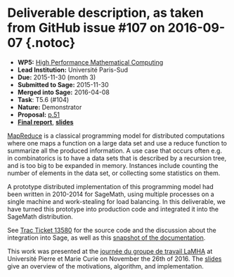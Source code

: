 # Deliverable description, as taken from GitHub issue #107 on 2016-09-07 {.notoc}

- **WP5:** [High Performance Mathematical Computing](https://github.com/OpenDreamKit/OpenDreamKit/tree/master/WP5)
- **Lead Institution:** Université Paris-Sud
- **Due:** 2015-11-30 (month 3)
- **Submitted to Sage:** 2015-11-30
- **Merged into Sage:** 2016-04-08
- **Task**: T5.6 (#104)
- **Nature:** Demonstrator
- **Proposal:** [p.51](https://github.com/OpenDreamKit/OpenDreamKit/raw/master/Proposal/proposal-www.pdf)
- **[Final report](https://github.com/OpenDreamKit/OpenDreamKit/raw/master/WP5/D5.1/report-final.pdf)**, **[slides](https://github.com/OpenDreamKit/OpenDreamKit/raw/master/WP5/D5.1/slides-final.pdf)**

[MapReduce](https://en.wikipedia.org/wiki/MapReduce) is a classical programming model for distributed computations where one maps a function on a large data set and use a reduce function to summarize all the produced information. A use case that occurs often e.g. in combinatorics is to have a data sets that is described by a recursion tree, and is too big to be expanded in memory. Instances include counting the number of elements in the data set, or collecting some statistics on them.

A prototype distributed implementation of this programming model had been written in 2010-2014 for SageMath, using multiple processes on a single machine and work-stealing for load balancing. In this deliverable, we have turned this prototype into production code and integrated it into the SageMath distribution.

See [Trac Ticket 13580](http://trac.sagemath.org/ticket/13580) for the source code and the discussion about the integration into Sage, as well as this [snapshot of the documentation](https://github.com/OpenDreamKit/OpenDreamKit/blob/master/WP5/T5.6/documentation.pdf).

This work was presented at the [journée du groupe de travail LaMHA](http://tesson.julien.free.fr/LaMHA/2015/automne.php) at Université Pierre et Marie Curie on November the 26th of 2016. The [slides](https://github.com/OpenDreamKit/OpenDreamKit/raw/master/WP5/T5.6/HPC-Combi.pdf) give an overview of the motivations, algorithm, and implementation.

